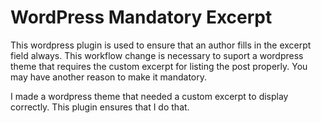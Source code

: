 WordPress Mandatory Excerpt
===========================

This wordpress plugin is used to ensure that an author fills in the excerpt field always. This workflow change is necessary to suport a wordpress theme that requires the custom excerpt for listing the post properly. You may have another reason to make it mandatory. 

I made a wordpress theme that needed a custom excerpt to display correctly. This plugin ensures that I do that. 

